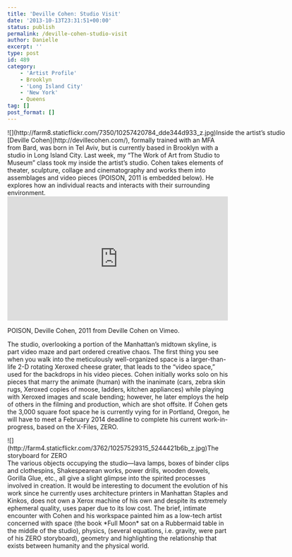 ```yaml
---
title: 'Deville Cohen: Studio Visit'
date: '2013-10-13T23:31:51+00:00'
status: publish
permalink: /deville-cohen-studio-visit
author: Danielle
excerpt: ''
type: post
id: 489
category:
    - 'Artist Profile'
    - Brooklyn
    - 'Long Island City'
    - 'New York'
    - Queens
tag: []
post_format: []
---
```

<div class="wp-caption alignnone" style="width: 650px">![](http://farm8.staticflickr.com/7350/10257420784_dde344d933_z.jpg)Inside the artist’s studio

</div>[Deville Cohen](http://devillecohen.com/), formally trained with an MFA from Bard, was born in Tel Aviv, but is currently based in Brooklyn with a studio in Long Island City. Last week, my “The Work of Art from Studio to Museum” class took my inside the artist’s studio. Cohen takes elements of theater, sculpture, collage and cinematography and works them into assemblages and video pieces (POISON, 2011 is embedded below). He explores how an individual reacts and interacts with their surrounding environment. <span style="line-height: 1.5; font-size: 0.8em;"> </span>

<iframe allow="autoplay; fullscreen" allowfullscreen="" frameborder="0" height="281" src="https://player.vimeo.com/video/32850085?dnt=1&app_id=122963" width="500"></iframe>

POISON, Deville Cohen, 2011 from Deville Cohen on Vimeo.

The studio, overlooking a portion of the Manhattan’s midtown skyline, is part video maze and part ordered creative chaos. The first thing you see when you walk into the meticulously well-organized space is a larger-than-life 2-D rotating Xeroxed cheese grater, that leads to the “video space,” used for the backdrops in his video pieces. Cohen initially works solo on his pieces that marry the animate (human) with the inanimate (cars, zebra skin rugs, Xeroxed copies of moose, ladders, kitchen appliances) while playing with Xeroxed images and scale bending; however, he later employs the help of others in the filming and production, which are shot offsite. If Cohen gets the 3,000 square foot space he is currently vying for in Portland, Oregon, he will have to meet a February 2014 deadline to complete his current work-in-progress, based on the X-Files, ZERO.

<div class="wp-caption alignnone" style="width: 490px">![](http://farm4.staticflickr.com/3762/10257529315_5244421b6b_z.jpg)The storyboard for ZERO

</div>The various objects occupying the studio—lava lamps, boxes of binder clips and clothespins, Shakespearean works, power drills, wooden dowels, Gorilla Glue, etc., all give a slight glimpse into the spirited processes involved in creation. It would be interesting to document the evolution of his work since he currently uses architecture printers in Manhattan Staples and Kinkos, does not own a Xerox machine of his own and despite its extremely ephemeral quality, uses paper due to its low cost. The brief, intimate encounter with Cohen and his workspace painted him as a low-tech artist concerned with space (the book *Full Moon* sat on a Rubbermaid table in the middle of the studio), physics, (several equations, i.e. gravity, were part of his ZERO storyboard), geometry and highlighting the relationship that exists between humanity and the physical world.
